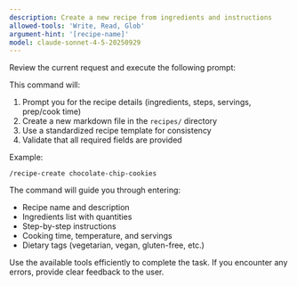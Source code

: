 ```yaml
---
description: Create a new recipe from ingredients and instructions
allowed-tools: 'Write, Read, Glob'
argument-hint: '[recipe-name]'
model: claude-sonnet-4-5-20250929
---
```


Review the current request and execute the following prompt:

This command will:
1. Prompt you for the recipe details (ingredients, steps, servings, prep/cook time)
2. Create a new markdown file in the `recipes/` directory
3. Use a standardized recipe template for consistency
4. Validate that all required fields are provided

Example:
```
/recipe-create chocolate-chip-cookies
```

The command will guide you through entering:
- Recipe name and description
- Ingredients list with quantities
- Step-by-step instructions
- Cooking time, temperature, and servings
- Dietary tags (vegetarian, vegan, gluten-free, etc.)

Use the available tools efficiently to complete the task. If you encounter any errors, provide clear feedback to the user.
